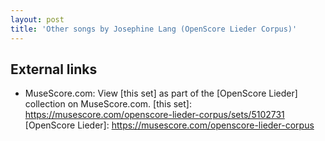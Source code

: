 ```yaml
---
layout: post
title: 'Other songs by Josephine Lang (OpenScore Lieder Corpus)'
---
```


## External links

- MuseScore.com: View [this set] as part of the [OpenScore Lieder] collection on MuseScore.com.
[this set]: https://musescore.com/openscore-lieder-corpus/sets/5102731
[OpenScore Lieder]: https://musescore.com/openscore-lieder-corpus
